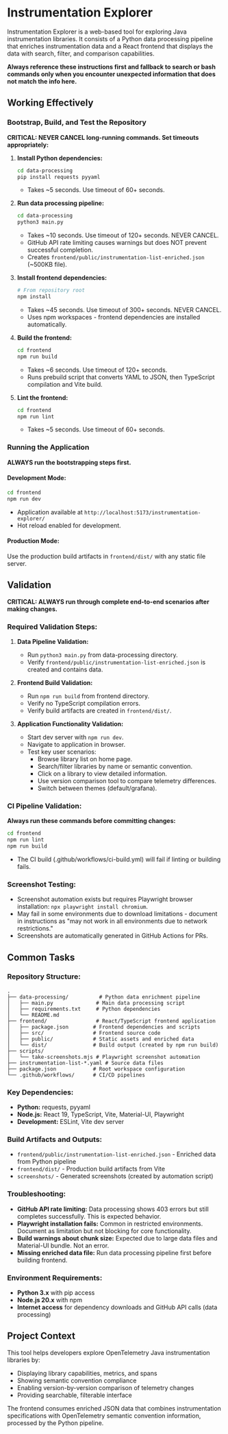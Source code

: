 # Instrumentation Explorer

Instrumentation Explorer is a web-based tool for exploring Java instrumentation libraries. It consists of a Python data processing pipeline that enriches instrumentation data and a React frontend that displays the data with search, filter, and comparison capabilities.

**Always reference these instructions first and fallback to search or bash commands only when you encounter unexpected information that does not match the info here.**

## Working Effectively

### Bootstrap, Build, and Test the Repository

**CRITICAL: NEVER CANCEL long-running commands. Set timeouts appropriately:**

1. **Install Python dependencies:**
   ```bash
   cd data-processing
   pip install requests pyyaml
   ```
   - Takes ~5 seconds. Use timeout of 60+ seconds.

2. **Run data processing pipeline:**
   ```bash
   cd data-processing
   python3 main.py
   ```
   - Takes ~10 seconds. Use timeout of 120+ seconds. NEVER CANCEL.
   - GitHub API rate limiting causes warnings but does NOT prevent successful completion.
   - Creates `frontend/public/instrumentation-list-enriched.json` (~500KB file).

3. **Install frontend dependencies:**
   ```bash
   # From repository root
   npm install
   ```
   - Takes ~45 seconds. Use timeout of 300+ seconds. NEVER CANCEL.
   - Uses npm workspaces - frontend dependencies are installed automatically.

4. **Build the frontend:**
   ```bash
   cd frontend
   npm run build
   ```
   - Takes ~6 seconds. Use timeout of 120+ seconds.
   - Runs prebuild script that converts YAML to JSON, then TypeScript compilation and Vite build.

5. **Lint the frontend:**
   ```bash
   cd frontend
   npm run lint
   ```
   - Takes ~5 seconds. Use timeout of 60+ seconds.

### Running the Application

**ALWAYS run the bootstrapping steps first.**

#### Development Mode:
```bash
cd frontend
npm run dev
```
- Application available at `http://localhost:5173/instrumentation-explorer/`
- Hot reload enabled for development.

#### Production Mode:
Use the production build artifacts in `frontend/dist/` with any static file server.

## Validation

**CRITICAL: ALWAYS run through complete end-to-end scenarios after making changes.**

### Required Validation Steps:
1. **Data Pipeline Validation:**
   - Run `python3 main.py` from data-processing directory.
   - Verify `frontend/public/instrumentation-list-enriched.json` is created and contains data.

2. **Frontend Build Validation:**
   - Run `npm run build` from frontend directory.
   - Verify no TypeScript compilation errors.
   - Verify build artifacts are created in `frontend/dist/`.

3. **Application Functionality Validation:**
   - Start dev server with `npm run dev`.
   - Navigate to application in browser.
   - Test key user scenarios:
     - Browse library list on home page.
     - Search/filter libraries by name or semantic convention.
     - Click on a library to view detailed information.
     - Use version comparison tool to compare telemetry differences.
     - Switch between themes (default/grafana).

### CI Pipeline Validation:
**Always run these commands before committing changes:**
```bash
cd frontend
npm run lint
npm run build
```
- The CI build (.github/workflows/ci-build.yml) will fail if linting or building fails.

### Screenshot Testing:
- Screenshot automation exists but requires Playwright browser installation: `npx playwright install chromium`.
- May fail in some environments due to download limitations - document in instructions as "may not work in all environments due to network restrictions."
- Screenshots are automatically generated in GitHub Actions for PRs.

## Common Tasks

### Repository Structure:
```
.
├── data-processing/          # Python data enrichment pipeline
│   ├── main.py              # Main data processing script
│   ├── requirements.txt     # Python dependencies
│   └── README.md           
├── frontend/                # React/TypeScript frontend application
│   ├── package.json        # Frontend dependencies and scripts
│   ├── src/                # Frontend source code
│   ├── public/             # Static assets and enriched data
│   └── dist/               # Build output (created by npm run build)
├── scripts/
│   └── take-screenshots.mjs # Playwright screenshot automation
├── instrumentation-list-*.yaml # Source data files
├── package.json            # Root workspace configuration
└── .github/workflows/      # CI/CD pipelines
```

### Key Dependencies:
- **Python:** requests, pyyaml
- **Node.js:** React 19, TypeScript, Vite, Material-UI, Playwright
- **Development:** ESLint, Vite dev server

### Build Artifacts and Outputs:
- `frontend/public/instrumentation-list-enriched.json` - Enriched data from Python pipeline
- `frontend/dist/` - Production build artifacts from Vite
- `screenshots/` - Generated screenshots (created by automation script)

### Troubleshooting:
- **GitHub API rate limiting:** Data processing shows 403 errors but still completes successfully. This is expected behavior.
- **Playwright installation fails:** Common in restricted environments. Document as limitation but not blocking for core functionality.
- **Build warnings about chunk size:** Expected due to large data files and Material-UI bundle. Not an error.
- **Missing enriched data file:** Run data processing pipeline first before building frontend.

### Environment Requirements:
- **Python 3.x** with pip access
- **Node.js 20.x** with npm
- **Internet access** for dependency downloads and GitHub API calls (data processing)

## Project Context

This tool helps developers explore OpenTelemetry Java instrumentation libraries by:
- Displaying library capabilities, metrics, and spans
- Showing semantic convention compliance
- Enabling version-by-version comparison of telemetry changes
- Providing searchable, filterable interface

The frontend consumes enriched JSON data that combines instrumentation specifications with OpenTelemetry semantic convention information, processed by the Python pipeline.